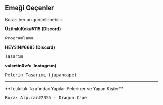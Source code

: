  Emeği Geçenler
 --
Burası her an güncellenebilir.

**ÜzümlüKek#5115 (Discord)**
<pre>
Programlama
</pre>
**HEYSIN#6685 (Discord)**
<pre>
Tasarım
</pre>
**valentin9vfx (Instagram)**
<pre>
Pelerin Tasarımı (japancape)
</pre>
<hr>
**Topluluk Tarafından Yapılan Pelerinler ve Yapan Kişiler**
<pre>
Burak_Alp.rar#2356 - Dragon Cape
</pre>
